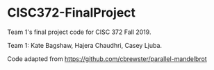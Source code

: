 # CISC372-FinalProject
Team 1's final project code for CISC 372 Fall 2019.

Team 1: Kate Bagshaw, Hajera Chaudhri, Casey Ljuba. 

Code adapted from https://github.com/cbrewster/parallel-mandelbrot
